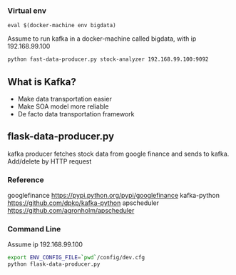 
### Virtual env 
```
eval $(docker-machine env bigdata)
```

Assume to run kafka in a docker-machine called bigdata, with ip 192.168.99.100

```sh
python fast-data-producer.py stock-analyzer 192.168.99.100:9092
```
## What is Kafka?

- Make data transportation easier
- Make SOA model more reliable
- De facto data transportation framework

## flask-data-producer.py
kafka producer fetches stock data from google finance and sends to kafka. Add/delete by HTTP request

### Reference
googlefinance   https://pypi.python.org/pypi/googlefinance
kafka-python    https://github.com/dpkp/kafka-python
apscheduler     https://github.com/agronholm/apscheduler

### Command Line
Assume ip 192.168.99.100
```sh
export ENV_CONFIG_FILE=`pwd`/config/dev.cfg
python flask-data-producer.py
```
